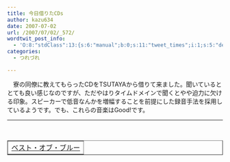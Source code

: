 ```yaml
---
title: 今日借りたCDs
author: kazu634
date: 2007-07-02
url: /2007/07/02/_572/
wordtwit_post_info:
  - 'O:8:"stdClass":13:{s:6:"manual";b:0;s:11:"tweet_times";i:1;s:5:"delay";i:0;s:7:"enabled";i:1;s:10:"separation";s:2:"60";s:7:"version";s:3:"3.7";s:14:"tweet_template";b:0;s:6:"status";i:2;s:6:"result";a:0:{}s:13:"tweet_counter";i:2;s:13:"tweet_log_ids";a:1:{i:0;i:3023;}s:9:"hash_tags";a:0:{}s:8:"accounts";a:1:{i:0;s:7:"kazu634";}}'
categories:
  - つれづれ

---
```

<div class="section">
<p>
    　寮の同僚に教えてもらったCDをTSUTAYAから借りて来ました。聞いているととても良い感じなのですが、ただやはりタイムドメインで聞くとやや迫力に欠ける印象。スピーカーで低音なんかを増幅することを前提にした録音手法を採用しているようです。でも、これらの音楽はGood!です。
</p>
  
<hr />
  
<center>
<br /> 
    
<table cellspacing="0" cellpadding="2" border="1">
<tr valign="top">
<td>
<a href="https://www.amazon.co.jp/exec/obidos/ASIN/B00061QXTA/goodpic-22/" onclick="__gaTracker('send', 'event', 'outbound-article', 'https://www.amazon.co.jp/exec/obidos/ASIN/B00061QXTA/goodpic-22/', 'ベスト・オブ・ブルー');" target="_top">ベスト・オブ・ブルー</a>
</td>
</tr>
</table>
    
<p>
</center></div>
